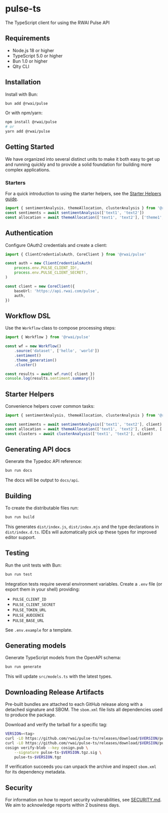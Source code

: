 # pulse-ts

The TypeScript client for using the RWAI Pulse API

## Requirements

- Node.js 18 or higher
- TypeScript 5.0 or higher
- Bun 1.0 or higher
- Qlty CLI

## Installation

Install with Bun:

```bash
bun add @rwai/pulse
```

Or with npm/yarn:

```bash
npm install @rwai/pulse
# or
yarn add @rwai/pulse
```

## Getting Started

We have organized into several distinct units to make it both easy to get up and running quickly and
to provide a solid foundation for building more complex applications.

### Starters

For a quick introduction to using the starter helpers, see the [Starter Helpers guide](docs/starters.md).

```ts
import { sentimentAnalysis, themeAllocation, clusterAnalysis } from '@rwai/pulse'
const sentiments = await sentimentAnalysis(['text1', 'text2'])
const allocation = await themeAllocation(['text1', 'text2'], ['theme1', 'theme2'])
```

## Authentication

Configure OAuth2 credentials and create a client:

```ts
import { ClientCredentialsAuth, CoreClient } from '@rwai/pulse'

const auth = new ClientCredentialsAuth(
    process.env.PULSE_CLIENT_ID!,
    process.env.PULSE_CLIENT_SECRET!,
)

const client = new CoreClient({
    baseUrl: 'https://api.rwai.com/pulse',
    auth,
})
````

## Workflow DSL

Use the `Workflow` class to compose processing steps:

```ts
import { Workflow } from '@rwai/pulse'

const wf = new Workflow()
    .source('dataset', ['hello', 'world'])
    .sentiment()
    .theme_generation()
    .cluster()

const results = await wf.run({ client })
console.log(results.sentiment.summary())
```

## Starter Helpers

Convenience helpers cover common tasks:

```ts
import { sentimentAnalysis, themeAllocation, clusterAnalysis } from '@rwai/pulse'

const sentiments = await sentimentAnalysis(['text1', 'text2'], client)
const allocation = await themeAllocation(['text1', 'text2'], client, ['theme1', 'theme2'])
const clusters = await clusterAnalysis(['text1', 'text2'], client)
```

## Generating API docs

Generate the Typedoc API reference:

```bash
bun run docs
```

The docs will be output to `docs/api`.

## Building

To create the distributable files run:

```bash
bun run build
```

This generates `dist/index.js`, `dist/index.mjs` and the type declarations in `dist/index.d.ts`.
IDEs will automatically pick up these types for improved editor support.

## Testing

Run the unit tests with Bun:

```bash
bun run test
```

Integration tests require several environment variables. Create a `.env` file (or export them in
your shell) providing:

- `PULSE_CLIENT_ID`
- `PULSE_CLIENT_SECRET`
- `PULSE_TOKEN_URL`
- `PULSE_AUDIENCE`
- `PULSE_BASE_URL`

See `.env.example` for a template.

## Generating models

Generate TypeScript models from the OpenAPI schema:

```bash
bun run generate
```

This will update `src/models.ts` with the latest types.

## Downloading Release Artifacts

Pre-built bundles are attached to each GitHub release along with a detached signature and SBOM. The
`sbom.xml` file lists all dependencies used to produce the package.

Download and verify the tarball for a specific tag:

```bash
VERSION=<tag>
curl -LO https://github.com/rwai/pulse-ts/releases/download/$VERSION/pulse-ts-$VERSION.tgz
curl -LO https://github.com/rwai/pulse-ts/releases/download/$VERSION/pulse-ts-$VERSION.tgz.sig
cosign verify-blob --key cosign.pub \
    --signature pulse-ts-$VERSION.tgz.sig \
    pulse-ts-$VERSION.tgz
```

If verification succeeds you can unpack the archive and inspect `sbom.xml` for its dependency
metadata.

## Security

For information on how to report security vulnerabilities, see [SECURITY.md](./SECURITY.md). We aim
to acknowledge reports within 2 business days.
